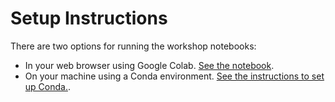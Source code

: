 # Setup Instructions

There are two options for running the workshop notebooks:

- In your web browser using Google Colab. [See the notebook](colab.ipynb).
- On your machine using a Conda environment. [See the instructions to set up Conda.](conda_setup.md). 